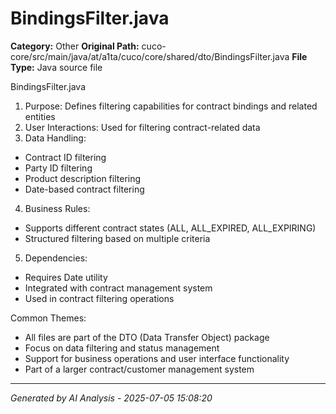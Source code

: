 # BindingsFilter.java

**Category:** Other
**Original Path:** cuco-core/src/main/java/at/a1ta/cuco/core/shared/dto/BindingsFilter.java
**File Type:** Java source file

BindingsFilter.java
1. Purpose: Defines filtering capabilities for contract bindings and related entities
2. User Interactions: Used for filtering contract-related data
3. Data Handling:
- Contract ID filtering
- Party ID filtering
- Product description filtering
- Date-based contract filtering
4. Business Rules:
- Supports different contract states (ALL, ALL_EXPIRED, ALL_EXPIRING)
- Structured filtering based on multiple criteria
5. Dependencies:
- Requires Date utility
- Integrated with contract management system
- Used in contract filtering operations

Common Themes:
- All files are part of the DTO (Data Transfer Object) package
- Focus on data filtering and status management
- Support for business operations and user interface functionality
- Part of a larger contract/customer management system

---
*Generated by AI Analysis - 2025-07-05 15:08:20*
